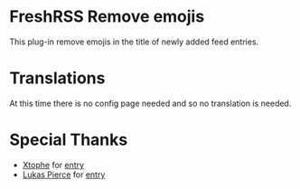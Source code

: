 # FreshRSS Remove emojis

This plug-in remove emojis in the title of newly added feed entries.

# Translations

At this time there is no config page needed and so no translation is needed.

# Special Thanks
- [Xtophe](https://stackoverflow.com/users/505340/xtophe) for [entry](https://stackoverflow.com/a/68155491)
- [Lukas Pierce](https://stackoverflow.com/users/2944137/lukas-pierce) for [entry](https://stackoverflow.com/a/61481704)
